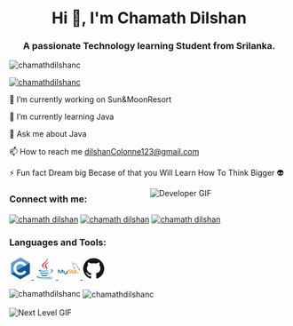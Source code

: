 <h1 align="center">Hi 👋, I'm Chamath Dilshan</h1>
<h3 align="center">A passionate Technology learning Student from Srilanka.</h3>
<p align="left"> <img src="https://komarev.com/ghpvc/?username=chamathdilshanc&label=Profile%20views&color=0e75b6&style=flat" alt="chamathdilshanc" /> </p>
<p align="left"> <a href="https://github.com/ryo-ma/github-profile-trophy"><img src="https://github-profile-trophy.vercel.app/?username=chamathdilshanc" alt="chamathdilshanc" /></a> </p>
🔭 I’m currently working on Sun&MoonResort

🌱 I’m currently learning Java

💬 Ask me about Java

📫 How to reach me dilshanColonne123@gmail.com

⚡ Fun fact Dream big Becase of that you Will Learn How To Think Bigger 👽

<img align="right" src="https://media.giphy.com/media/ES9cAJlcxblRESzOH1/giphy.gif" alt="Developer GIF" width="250" />
<h3 align="left">Connect with me:</h3>
<p align="left">
<a href="https://www.linkedin.com/in/chamath-dilshan-6aa8022ab/" target="blank"><img align="center" src="https://raw.githubusercontent.com/rahuldkjain/github-profile-readme-generator/master/src/images/icons/Social/linked-in-alt.svg" alt="chamath dilshan" height="30" width="40" /></a>
<a href="https://www.facebook.com/chamath.colonne.9/" target="blank"><img align="center" src="https://raw.githubusercontent.com/rahuldkjain/github-profile-readme-generator/master/src/images/icons/Social/facebook.svg" alt="chamath dilshan" height="30" width="40" /></a>
<a href="https://instagram.com/chamath_dilshan_c/" target="blank"><img align="center" src="https://raw.githubusercontent.com/rahuldkjain/github-profile-readme-generator/master/src/images/icons/Social/instagram.svg" alt="chamath dilshan" height="30" width="40" /></a>
</p>
<h3 align="left">Languages and Tools:</h3>
<p align="left"> 
    <a href="https://www.cprogramming.com/" target="_blank" rel="noreferrer"> <img src="https://raw.githubusercontent.com/devicons/devicon/master/icons/c/c-original.svg" alt="c" width="40" height="40"/> </a> 
    <a href="https://www.java.com" target="_blank" rel="noreferrer"> <img src="https://raw.githubusercontent.com/devicons/devicon/master/icons/java/java-original.svg" alt="java" width="40" height="40"/> </a> 
    <a href="https://www.mysql.com/" target="_blank" rel="noreferrer"> <img src="https://raw.githubusercontent.com/devicons/devicon/master/icons/mysql/mysql-original-wordmark.svg" alt="mysql" width="40" height="40"/> </a> 
    <a href="https://github.com/" target="_blank" rel="noreferrer"> <img src="https://raw.githubusercontent.com/devicons/devicon/master/icons/github/github-original.svg" alt="github" width="40" height="40"/> </a>
</p>
<p><img align="left" src="https://github-readme-stats.vercel.app/api/top-langs?username=chamathdilshanc&show_icons=true&locale=en&layout=compact" alt="chamathdilshanc" /></p>
<p>&nbsp;<img align="center" src="https://github-readme-stats.vercel.app/api?username=chamathdilshanc&show_icons=true&locale=en" alt="chamathdilshanc" /></p>
<img align="center" src="https://media.giphy.com/media/QbumCX9HFFDQA/giphy.gif" alt="Next Level GIF" width="250" />
